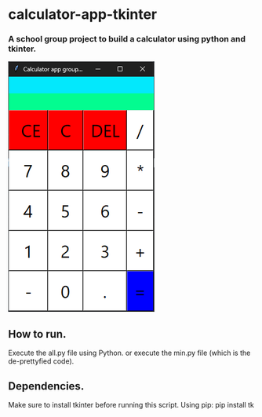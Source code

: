 # calculator-app-tkinter
### A school group project to build a calculator using python and tkinter.

![screenshot](calculatorapp.png)

## How to run.
Execute the all.py file using Python.
or execute the min.py file (which is the de-prettyfied code).

## Dependencies.
Make sure to install tkinter before running this script.
Using pip: pip install tk
